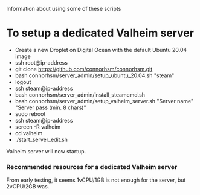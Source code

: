 Information about using some of these scripts

# To setup a dedicated Valheim server

- Create a new Droplet on Digital Ocean with the default Ubuntu 20.04 image
- ssh root@ip-address
- git clone https://github.com/connorhsm/connorhsm.git
- bash connorhsm/server_admin/setup_ubuntu_20.04.sh "steam"
- logout
- ssh steam@ip-address
- bash connorhsm/server_admin/install_steamcmd.sh
- bash connorhsm/server_admin/setup_valheim_server.sh "Server name" "Server pass (min. 8 chars)"
- sudo reboot
- ssh steam@ip-address
- screen -R valheim
- cd valheim
- ./start_server_edit.sh

Valheim server will now startup.

### Recommended resources for a dedicated Valheim server
From early testing, it seems 1vCPU/1GB is not enough for the server, but 2vCPU/2GB was.